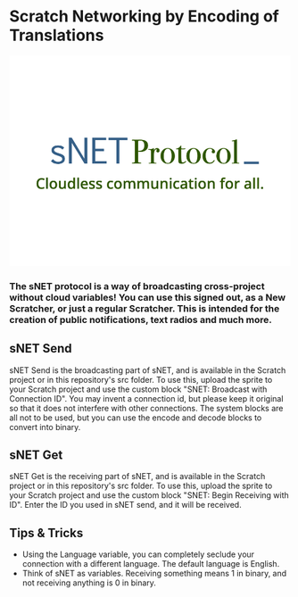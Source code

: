 # Scratch Networking by Encoding of Translations
![Logo](https://raw.githubusercontent.com/SeafoodStudios/sNET/refs/heads/main/res/Logo.svg)
### The sNET protocol is a way of broadcasting cross-project without cloud variables! You can use this signed out, as a New Scratcher, or just a regular Scratcher. This is intended for the creation of public notifications, text radios and much more.
## sNET Send
sNET Send is the broadcasting part of sNET, and is available in the Scratch project or in this repository's src folder. To use this, upload the sprite to your Scratch project and use the custom block "SNET: Broadcast with Connection ID". You may invent a connection id, but please keep it original so that it does not interfere with other connections. The system blocks are all not to be used, but you can use the encode and decode blocks to convert into binary.
## sNET Get
sNET Get is the receiving part of sNET, and is available in the Scratch project or in this repository's src folder. To use this, upload the sprite to your Scratch project and use the custom block "SNET: Begin Receiving with ID". Enter the ID you used in sNET send, and it will be received.
## Tips & Tricks
- Using the Language variable, you can completely seclude your connection with a different language. The default language is English.
- Think of sNET as variables. Receiving something means 1 in binary, and not receiving anything is 0 in binary.
